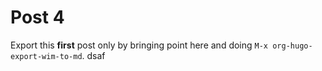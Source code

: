 # Post 4


Export this **first** post only by bringing point here and doing `M-x org-hugo-export-wim-to-md`.
dsaf

